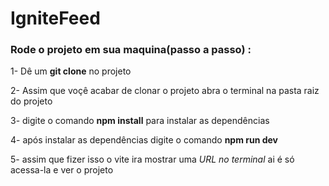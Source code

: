 # IgniteFeed


### Rode o projeto em sua maquina(passo a passo) :
  1- Dê um **git clone** no projeto

  2- Assim que voçê acabar de clonar o projeto abra o terminal na pasta raiz do projeto

  3- digite o comando **npm install** para instalar as dependências

  4- após instalar as dependências digite o comando **npm run dev**
  
  5- assim que fizer isso o vite ira mostrar uma *URL no terminal* ai é só acessa-la e ver o projeto
  
